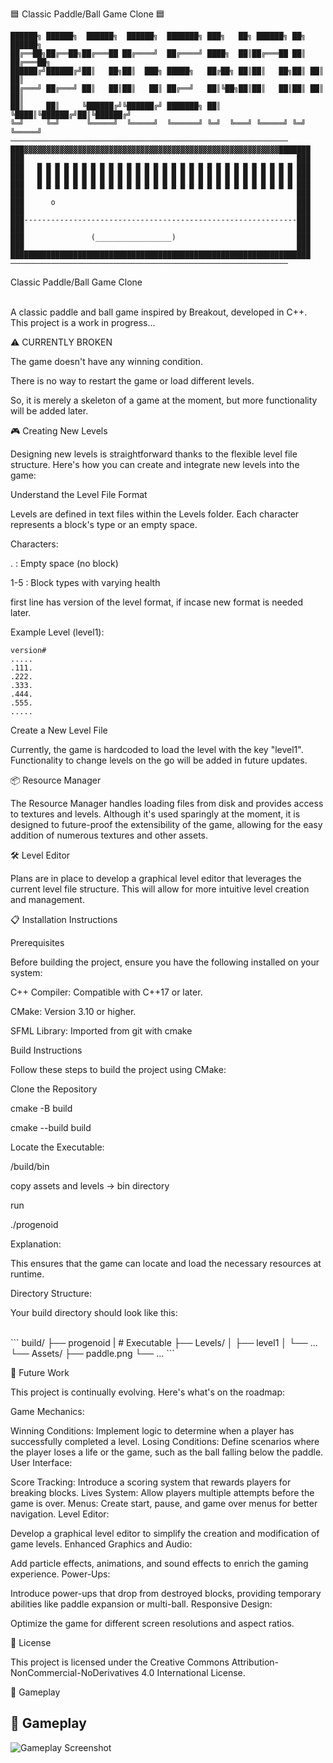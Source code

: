 
🟦 Classic Paddle/Ball Game Clone 🟦
```
██████╗ ██████╗  ██████╗  ██████╗  ███████╗ ███╗   ██╗ ██████╗ ██╗ ██████╗
██╔══██╗██╔══██╗██╔═══██ ██╔════╝  ██╔════╝ ████╗  ██║██╔═══██ ██║ ██╔═══██╗
██████╔╝██████╔╝██║   ██╗██║  ███╗ █████╗   ██╔██╗ ██║██║   ██╗██║ ██║   ██║
██╔═══╝ ██╔═══╝ ██║   ██║██║   ██║ ██╔══╝   ██║╚██╗██║██║   ██║██║ ██║   ██║
██║     ██║     ╚██████╔╝╚██████╔╝ ███████╗ ██║ ╚████║╚██████╔╝██║╚██████╔╝
╚═╝     ╚═╝      ╚═════╝  ╚═════╝  ╚══════╝ ╚═╝  ╚═══╝ ╚═════╝ ╚═╝ ╚═════╝
──────────────────────────────────────────────────────────────
███▓▓▓▓▓▓▓▓▓▓▓▓▓▓▓▓▓▓▓▓▓▓▓▓▓▓▓▓▓▓▓▓▓▓▓▓▓▓▓▓▓▓▓▓▓▓▓▓▓▓▓▓▓▓▓▓▓███████
███                                                             ███
███   █ █ █ █ █ █ █ █ █ █ █ █ █ █ █ █ █ █ █ █ █ █ █ █ █ █ █ █ █ ███
███   █ █ █ █ █ █ █ █ █ █ █ █ █ █ █ █ █ █ █ █ █ █ █ █ █ █ █ █ █ ███
███   █ █ █ █ █ █ █ █ █ █ █ █ █ █ █ █ █ █ █ █ █ █ █ █ █ █ █ █ █ ███
███                                                             ███
███      o                                                      ███
███                                                             ███
███-------------------------------------------------------------███
███                                                             ███
███               (_________________)                           ███
███                                                             ███
███████████████████████████████████████████████████████████████████
──────────────────────────────────────────────────────────────
```
Classic Paddle/Ball Game Clone<br/>
<br/>

A classic paddle and ball game inspired by Breakout, developed in C++. This project is a work in progress...
<br/>

⚠️ CURRENTLY BROKEN<br/>

The game doesn't have any winning condition.<br/>

There is no way to restart the game or load different levels.<br/>

So, it is merely a skeleton of a game at the moment, but more functionality will be added later.<br/>


🎮 Creating New Levels<br/>

Designing new levels is straightforward thanks to the flexible level file structure. Here's how you can create and integrate new levels into the game:<br/>


Understand the Level File Format<br/>

Levels are defined in text files within the Levels folder. Each character represents a block's type or an empty space.<br/>


Characters:<br/>


. : Empty space (no block)<br/>

1-5 : Block types with varying health<br/>

first line has version of the level format, if incase new format is needed later.<br/>

Example Level (level1):<br/>


```
version#
.....
.111.
.222.
.333.
.444.
.555.
.....
```
Create a New Level File<br/>

Currently, the game is hardcoded to load the level with the key "level1". Functionality to change levels on the go will be added in future updates.<br/>


📦 Resource Manager<br/>

The Resource Manager handles loading files from disk and provides access to textures and levels. Although it's used sparingly at the moment, it is designed to future-proof the extensibility of the game, allowing for the easy addition of numerous textures and other assets.
<br/>

🛠️ Level Editor<br/>

Plans are in place to develop a graphical level editor that leverages the current level file structure. This will allow for more intuitive level creation and management.



📋 Installation Instructions<br/>

Prerequisites<br/>

Before building the project, ensure you have the following installed on your system:
<br/>

C++ Compiler: Compatible with C++17 or later.<br/>

CMake: Version 3.10 or higher.<br/>

SFML Library: Imported from git with cmake<br/>

Build Instructions<br/>

Follow these steps to build the project using CMake:
<br/>

Clone the Repository<br/>

cmake -B build<br/>

cmake --build build<br/>

Locate the Executable:<br/>

/build/bin<br/>

copy assets and levels -> bin directory<br/>


run<br/>

./progenoid<br/>


Explanation:<br/>

This ensures that the game can locate and load the necessary resources at runtime.

Directory Structure:

Your build directory should look like this:

<br/>
```
build/
├── progenoid
|  # Executable
├── Levels/
│   ├── level1
│   └── ...
└── Assets/
    ├── paddle.png
    └── ...
```

🚀 Future Work<br/>

This project is continually evolving. Here's what's on the roadmap:

Game Mechanics:<br/>


Winning Conditions: Implement logic to determine when a player has successfully completed a level.
Losing Conditions: Define scenarios where the player loses a life or the game, such as the ball falling below the paddle.
User Interface:<br/>


Score Tracking: Introduce a scoring system that rewards players for breaking blocks.
Lives System: Allow players multiple attempts before the game is over.
Menus: Create start, pause, and game over menus for better navigation.
Level Editor:<br/>


Develop a graphical level editor to simplify the creation and modification of game levels.
Enhanced Graphics and Audio:

Add particle effects, animations, and sound effects to enrich the gaming experience.
Power-Ups:<br/>


Introduce power-ups that drop from destroyed blocks, providing temporary abilities like paddle expansion or multi-ball.
Responsive Design:<br/>


Optimize the game for different screen resolutions and aspect ratios.

📜 License<br/>

This project is licensed under the Creative Commons Attribution-NonCommercial-NoDerivatives 4.0 International License.

🎥 Gameplay<br/>

## 🎥 Gameplay

![Gameplay Screenshot](path/to/screenshot.png)
